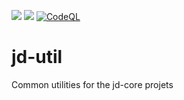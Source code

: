 [![](https://jitpack.io/v/nbauma109/jd-util.svg)](https://jitpack.io/#nbauma109/jd-util)
[![](https://jitci.com/gh/nbauma109/jd-util/svg)](https://jitci.com/gh/nbauma109/jd-util)
[![CodeQL](https://github.com/nbauma109/jd-util/actions/workflows/codeql-analysis.yml/badge.svg)](https://github.com/nbauma109/jd-util/actions/workflows/codeql-analysis.yml)

# jd-util
Common utilities for the jd-core projets
